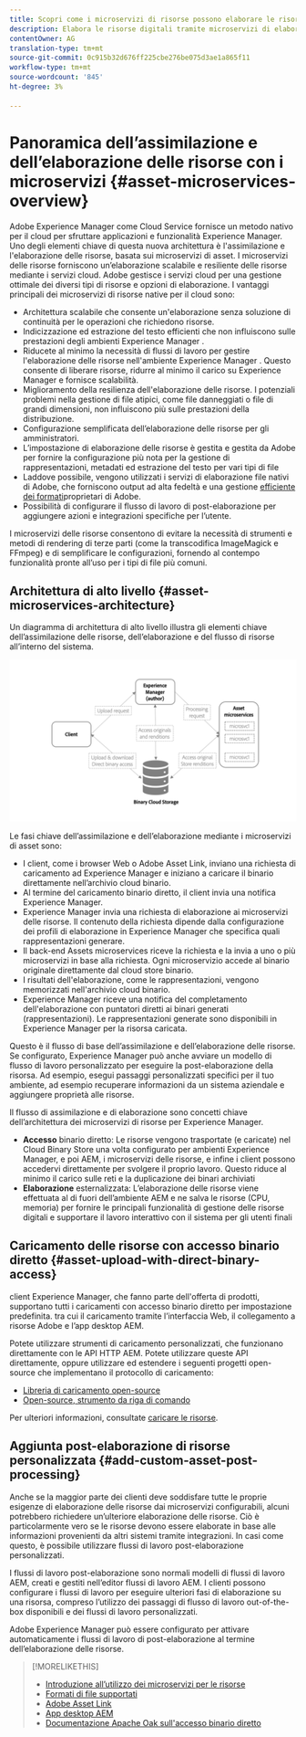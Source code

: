 ```yaml
---
title: Scopri come i microservizi di risorse possono elaborare le risorse digitali nel cloud
description: Elabora le risorse digitali tramite microservizi di elaborazione delle risorse scalabili e nativi basati sul cloud.
contentOwner: AG
translation-type: tm+mt
source-git-commit: 0c915b32d676ff225cbe276be075d3ae1a865f11
workflow-type: tm+mt
source-wordcount: '845'
ht-degree: 3%

---
```



# Panoramica dell’assimilazione e dell’elaborazione delle risorse con i microservizi {#asset-microservices-overview}

 Adobe Experience Manager come Cloud Service fornisce un metodo nativo per il cloud per sfruttare  applicazioni e funzionalità Experience Manager. Uno degli elementi chiave di questa nuova architettura è l&#39;assimilazione e l&#39;elaborazione delle risorse, basata sui microservizi di asset. I microservizi delle risorse forniscono un’elaborazione scalabile e resiliente delle risorse mediante i servizi cloud. Adobe gestisce i servizi cloud per una gestione ottimale dei diversi tipi di risorse e opzioni di elaborazione. I vantaggi principali dei microservizi di risorse native per il cloud sono:

* Architettura scalabile che consente un&#39;elaborazione senza soluzione di continuità per le operazioni che richiedono risorse.
* Indicizzazione ed estrazione del testo efficienti che non influiscono sulle prestazioni degli ambienti Experience Manager .
* Riducete al minimo la necessità di flussi di lavoro per gestire l&#39;elaborazione delle risorse nell&#39;ambiente Experience Manager . Questo consente di liberare risorse, ridurre al minimo il carico su  Experience Manager e fornisce scalabilità.
* Miglioramento della resilienza dell&#39;elaborazione delle risorse. I potenziali problemi nella gestione di file atipici, come file danneggiati o file di grandi dimensioni, non influiscono più sulle prestazioni della distribuzione.
* Configurazione semplificata dell’elaborazione delle risorse per gli amministratori.
* L’impostazione di elaborazione delle risorse è gestita e gestita da Adobe per fornire la configurazione più nota per la gestione di rappresentazioni, metadati ed estrazione del testo per vari tipi di file
* Laddove possibile, vengono utilizzati i servizi di elaborazione file nativi di Adobe, che forniscono output ad alta fedeltà e una gestione [efficiente dei formati](file-format-support.md)proprietari di Adobe.
* Possibilità di configurare il flusso di lavoro di post-elaborazione per aggiungere azioni e integrazioni specifiche per l’utente.

I microservizi delle risorse consentono di evitare la necessità di strumenti e metodi di rendering di terze parti (come la transcodifica ImageMagick e FFmpeg) e di semplificare le configurazioni, fornendo al contempo funzionalità pronte all’uso per i tipi di file più comuni.

## Architettura di alto livello {#asset-microservices-architecture}

Un diagramma di architettura di alto livello illustra gli elementi chiave dell’assimilazione delle risorse, dell’elaborazione e del flusso di risorse all’interno del sistema.

<!-- Proposed DRAFT diagram for asset microservices overview - see section "Asset processing - high-level diagram" in the PPTX deck

https://adobe-my.sharepoint.com/personal/gklebus_adobe_com/_layouts/15/guestaccess.aspx?guestaccesstoken=jexDC5ZnepXSt6dTPciH66TzckS1BPEfdaZuSgHugL8%3D&docid=2_1ec37f0bd4cc74354b4f481cd420e07fc&rev=1&e=CdgElS
-->

![Acquisizione ed elaborazione di risorse con](assets/asset-microservices-overview.png "microservizi di assetAcquisizione ed elaborazione di risorse con microservizi")

Le fasi chiave dell’assimilazione e dell’elaborazione mediante i microservizi di asset sono:

* I client, come i browser Web o Adobe Asset Link, inviano una richiesta di caricamento ad  Experience Manager e iniziano a caricare il binario direttamente nell’archivio cloud binario.
* Al termine del caricamento binario diretto, il client invia una notifica  Experience Manager.
*  Experience Manager invia una richiesta di elaborazione ai microservizi delle risorse. Il contenuto della richiesta dipende dalla configurazione dei profili di elaborazione in  Experience Manager che specifica quali rappresentazioni generare.
* Il back-end Assets microservices riceve la richiesta e la invia a uno o più microservizi in base alla richiesta. Ogni microservizio accede al binario originale direttamente dal cloud store binario.
* I risultati dell&#39;elaborazione, come le rappresentazioni, vengono memorizzati nell&#39;archivio cloud binario.
*  Experience Manager riceve una notifica del completamento dell&#39;elaborazione con puntatori diretti ai binari generati (rappresentazioni). Le rappresentazioni generate sono disponibili in  Experience Manager per la risorsa caricata.

Questo è il flusso di base dell’assimilazione e dell’elaborazione delle risorse. Se configurato,  Experience Manager può anche avviare un modello di flusso di lavoro personalizzato per eseguire la post-elaborazione della risorsa. Ad esempio, esegui passaggi personalizzati specifici per il tuo ambiente, ad esempio recuperare informazioni da un sistema aziendale e aggiungere proprietà alle risorse.

Il flusso di assimilazione e di elaborazione sono concetti chiave dell’architettura dei microservizi di risorse per  Experience Manager.

* **Accesso** binario diretto: Le risorse vengono trasportate (e caricate) nel Cloud Binary Store una volta configurato per  ambienti Experience Manager, e poi AEM, i microservizi delle risorse, e infine i client possono accedervi direttamente per svolgere il proprio lavoro. Questo riduce al minimo il carico sulle reti e la duplicazione dei binari archiviati
* **Elaborazione** esternalizzata: L’elaborazione delle risorse viene effettuata al di fuori dell’ambiente AEM e ne salva le risorse (CPU, memoria) per fornire le principali funzionalità di gestione delle risorse digitali e supportare il lavoro interattivo con il sistema per gli utenti finali

## Caricamento delle risorse con accesso binario diretto {#asset-upload-with-direct-binary-access}

 client Experience Manager, che fanno parte dell&#39;offerta di prodotti, supportano tutti i caricamenti con accesso binario diretto per impostazione predefinita. tra cui il caricamento tramite l’interfaccia Web, il collegamento a risorse Adobe e l’app desktop AEM.

Potete utilizzare strumenti di caricamento personalizzati, che funzionano direttamente con le API HTTP AEM. Potete utilizzare queste API direttamente, oppure utilizzare ed estendere i seguenti progetti open-source che implementano il protocollo di caricamento:

* [Libreria di caricamento open-source](https://github.com/adobe/aem-upload)
* [Open-source, strumento da riga di comando](https://github.com/adobe/aio-cli-plugin-aem)

Per ulteriori informazioni, consultate [caricare le risorse](add-assets.md).

## Aggiunta post-elaborazione di risorse personalizzata {#add-custom-asset-post-processing}

Anche se la maggior parte dei clienti deve soddisfare tutte le proprie esigenze di elaborazione delle risorse dai microservizi configurabili, alcuni potrebbero richiedere un’ulteriore elaborazione delle risorse. Ciò è particolarmente vero se le risorse devono essere elaborate in base alle informazioni provenienti da altri sistemi tramite integrazioni. In casi come questo, è possibile utilizzare flussi di lavoro post-elaborazione personalizzati.

I flussi di lavoro post-elaborazione sono normali modelli di flussi di lavoro AEM, creati e gestiti nell’editor flussi di lavoro AEM. I clienti possono configurare i flussi di lavoro per eseguire ulteriori fasi di elaborazione su una risorsa, compreso l’utilizzo dei passaggi di flusso di lavoro out-of-the-box disponibili e dei flussi di lavoro personalizzati.

 Adobe Experience Manager può essere configurato per attivare automaticamente i flussi di lavoro di post-elaborazione al termine dell’elaborazione delle risorse.

<!-- TBD asgupta, Engg: Create some asset-microservices-data-flow-diagram.
-->

>[!MORELIKETHIS]
>
>* [Introduzione all’utilizzo dei microservizi per le risorse](asset-microservices-configure-and-use.md)
>* [Formati di file supportati](file-format-support.md)
>* [Adobe Asset Link](https://helpx.adobe.com/it/enterprise/using/adobe-asset-link.html)
>* [App desktop AEM](https://docs.adobe.com/content/help/it-IT/experience-manager-desktop-app/using/introduction.html)
>* [Documentazione Apache Oak sull&#39;accesso binario diretto](https://jackrabbit.apache.org/oak/docs/features/direct-binary-access.html)

